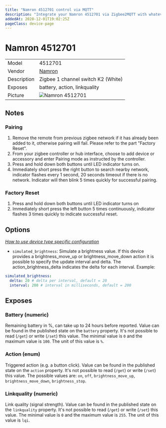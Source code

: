 ```yaml
---
title: "Namron 4512701 control via MQTT"
description: "Integrate your Namron 4512701 via Zigbee2MQTT with whatever smart home infrastructure you are using without the vendor's bridge or gateway."
addedAt: 2020-12-01T19:02:25Z
pageClass: device-page
---
```


<!-- !!!! -->
<!-- ATTENTION: This file is auto-generated through docgen! -->
<!-- You can only edit the "Notes"-Section between the two comment lines "Notes BEGIN" and "Notes END". -->
<!-- Do not use h1 or h2 heading within "## Notes"-Section. -->
<!-- !!!! -->

# Namron 4512701

|     |     |
|-----|-----|
| Model | 4512701  |
| Vendor  | [Namron](/supported-devices/#v=Namron)  |
| Description | Zigbee 1 channel switch K2 (White) |
| Exposes | battery, action, linkquality |
| Picture | ![Namron 4512701](https://www.zigbee2mqtt.io/images/devices/4512701.jpg) |


<!-- Notes BEGIN: You can edit here. Add "## Notes" headline if not already present. -->
## Notes
### Pairing
1. Remove the remote from previous zigbee network if it has already been added to it, otherwise pairing will fail. Please refer to the part "Factory Reset".
2. From your zigbee controller or hub interface, choose to add device or accessory and enter Pairing mode as instructed by the controller.
3. Press and hold down both buttons until LED indicator turns on.
4. Immediately short press the right button to search nearby network, indicator flashes every 1 second, 20 seconds timeout if there is no network. Indicator will then blink 5 times quickly for successful pairing.

### Factory Reset 
1. Press and hold down both buttons until LED indicator turns on
2. Immediately short press the left button 5 times continuously, indicator flashes 3 times quickly to indicate successful reset.
<!-- Notes END: Do not edit below this line -->



## Options
*[How to use device type specific configuration](../guide/configuration/devices-groups.md#specific-device-options)*

* `simulated_brightness`: Simulate a brightness value. If this device provides a brightness_move_up or brightness_move_down action it is possible to specify the update interval and delta. The action_brightness_delta indicates the delta for each interval. Example:
```yaml
simulated_brightness:
  delta: 20 # delta per interval, default = 20
  interval: 200 # interval in milliseconds, default = 200
```


## Exposes

### Battery (numeric)
Remaining battery in %, can take up to 24 hours before reported.
Value can be found in the published state on the `battery` property.
It's not possible to read (`/get`) or write (`/set`) this value.
The minimal value is `0` and the maximum value is `100`.
The unit of this value is `%`.

### Action (enum)
Triggered action (e.g. a button click).
Value can be found in the published state on the `action` property.
It's not possible to read (`/get`) or write (`/set`) this value.
The possible values are: `on`, `off`, `brightness_move_up`, `brightness_move_down`, `brightness_stop`.

### Linkquality (numeric)
Link quality (signal strength).
Value can be found in the published state on the `linkquality` property.
It's not possible to read (`/get`) or write (`/set`) this value.
The minimal value is `0` and the maximum value is `255`.
The unit of this value is `lqi`.


